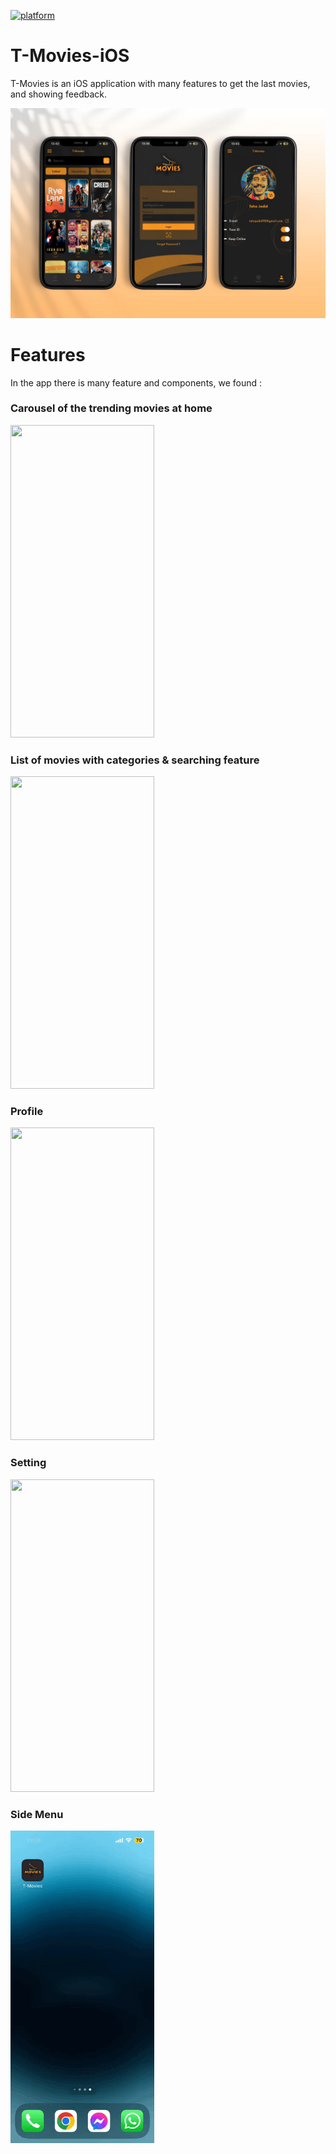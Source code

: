 [![platform](https://img.shields.io/badge/platform-ios-orange.svg)](https://developer.apple.com/swift)
# T-Movies-iOS

T-Movies is an iOS application with many features to get the last movies, and showing feedback.

<img src="https://github.com/tahajadid/T-Movies-iOS/blob/main/Demo/mock_tmovies_2.jpg"/>

# Features

In the app there is many feature and components, we found :

### Carousel of the trending movies at home
<img src="./Demo/home_carousel.gif" width="230" height="500"/>

### List of movies with categories & searching feature
<img src="./Demo/searchview.gif" width="230" height="500"/>

### Profile
<img src="./Demo/profile.gif" width="230" height="500"/>

### Setting
<img src="./Demo/settings.gif" width="230" height="500"/>

### Side Menu
<img src="./Demo/sidemenu.gif" width="230" height="500"/>
